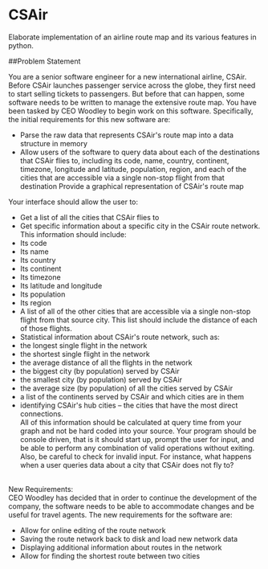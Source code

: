 # CSAir
Elaborate implementation of an airline route map and its various features in python.

##Problem Statement

You are a senior software engineer for a new international airline, CSAir. Before CSAir launches passenger service across the globe, they first need to start selling tickets to passengers. But before that can happen, some software needs to be written to manage the extensive route map. You have been tasked by CEO Woodley to begin work on this software. Specifically, the initial requirements for this new software are:
* Parse the raw data that represents CSAir's route map into a data structure in memory
* Allow users of the software to query data about each of the destinations that CSAir flies to, including its code, name, country, continent, timezone, longitude and latitude, population, region, and each of the cities that are accessible via a single non-stop flight from that destination
Provide a graphical representation of CSAir's route map

Your interface should allow the user to:
* Get a list of all the cities that CSAir flies to
* Get specific information about a specific city in the CSAir route network. This information should include:
* Its code
* Its name
* Its country
* Its continent
* Its timezone
* Its latitude and longitude
* Its population
* Its region
* A list of all of the other cities that are accessible via a single non-stop flight from that source city. This list should include the distance of each of those flights.
* Statistical information about CSAir's route network, such as:
* the longest single flight in the network
* the shortest single flight in the network
* the average distance of all the flights in the network
* the biggest city (by population) served by CSAir
* the smallest city (by population) served by CSAir
* the average size (by population) of all the cities served by CSAir
* a list of the continents served by CSAir and which cities are in them
* identifying CSAir's hub cities – the cities that have the most direct connections.
<br>All of this information should be calculated at query time from your graph and not be hard coded into your source. Your program should be console driven, that is it should start up, prompt the user for input, and be able to perform any combination of valid operations without exiting. Also, be careful to check for invalid input. For instance, what happens when a user queries data about a city that CSAir does not fly to?
<br><br>

New Requirements:
<br>CEO Woodley has decided that in order to continue the development of the company, the software needs to be able to accommodate changes and be useful for travel agents. The new requirements for the software are:
* Allow for online editing of the route network
* Saving the route network back to disk and load new network data
* Displaying additional information about routes in the network
* Allow for finding the shortest route between two cities
